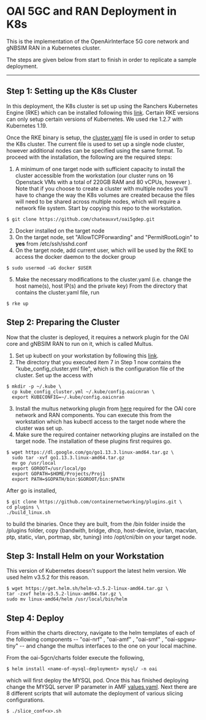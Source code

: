 # OAI 5GC and RAN Deployment in K8s 
 
This is the implementation of the OpenAirInterface 5G core network and gNBSIM RAN in a Kubernetes cluster. 

The steps are given below from start to finish in order to replicate a sample deployment.

------------------------------------------------------------------------------

## Step 1: Setting up the K8s Cluster

In this deployment, the K8s cluster is set up using the Ranchers Kubernetes Engine (RKE) which can be installed following this [link](https://rancher.com/docs/rke/latest/en/installation/). Certain RKE versions can only setup certain versions of Kubernetes. We used rke 1.2.7 with Kubernetes 1.19.

Once the RKE binary is setup, the [cluster.yaml](cluster.yml) file is used in order to setup the K8s cluster. The current file is used to set up a single node cluster, however additional nodes can be specified using the same format. To proceed with the installation, the following are the required steps: 
1. A minimum of one target node with sufficient capacity to install the cluster accessible from the workstation (our cluster runs on 16 Openstack VMs with a total of 220GB RAM and 80 vCPUs, however ). Note that if you choose to create a cluster with multiple nodes you'll have to change the way the K8s volumes are created because the files will need to be shared across multiple nodes, which will require a network file system. 
Start by copying this repo to the workstation.
```
$ git clone https://github.com/chateauxvt/oai5gdep.git
```
2. Docker installed on the target node
3. On the target node, set "AllowTCPForwarding" and "PermitRootLogin" to **yes** from /etc/ssh/sshd.conf  
4. On the target node, add current user, which will be used by the RKE to access the docker daemon to the docker group 
```
$ sudo usermod -aG docker $USER
```
5. Make the necessary modifications to the cluster.yaml (i.e. change the host name(s), host IP(s) and the private key)
 From the directory that contains the cluster.yaml file, run
```
$ rke up
```
## Step 2: Preparing the Cluster
Now that the cluster is deployed, it requires a network plugin for the OAI core and gNBSIM RAN to run on it, which is called Multus. 
1. Set up kubectl on your workstation by following this [link](https://kubernetes.io/docs/tasks/tools/install-kubectl-linux/).
2. The directory that you executed item 7 in Step 1 now contains the "kube_config_cluster.yml file", which is the configuration file of the cluster. Set up the access with
```
$ mkdir -p ~/.kube \
  cp kube_config_cluster.yml ~/.kube/config.oaicnran \
  export KUBECONFIG=~/.kube/config.oaicnran 
```
3. Install the multus networking plugin from [here](https://github.com/k8snetworkplumbingwg/multus-cni) required for the OAI core network and RAN components. You can execute this from the workstation which has kubectl access to the target node where the cluster was set up.
4. Make sure the required container networking plugins are installed on the target node. The installation of these plugins first requires go. 
```
$ wget https://dl.google.com/go/go1.13.3.linux-amd64.tar.gz \ 
  sudo tar -xvf go1.13.3.linux-amd64.tar.gz
  mv go /usr/local 
  export GOROOT=/usr/local/go
  export GOPATH=$HOME/Projects/Proj1
  export PATH=$GOPATH/bin:$GOROOT/bin:$PATH
```
After go is installed,
```
$ git clone https://github.com/containernetworking/plugins.git \
cd plugins \
./build_linux.sh
```
to build the binaries. Once they are built, from the /bin folder inside the /plugins folder, copy {bandwith, bridge, dhcp, host-device, ipvlan, macvlan, ptp, static, vlan, portmap, sbr, tuning} into /opt/cni/bin on your target node.

## Step 3: Install Helm on your Workstation
This version of Kubernetes doesn't support the latest helm version. We used helm v3.5.2 for this reason.
```
$ wget https://get.helm.sh/helm-v3.5.2-linux-amd64.tar.gz \
tar -zxvf helm-v3.5.2-linux-amd64.tar.gz \
sudo mv linux-amd64/helm /usr/local/bin/helm
```
## Step 4: Deploy
From within the charts directory, navigate to the helm templates of each of the following components -- "oai-nrf" , "oai-amf" , "oai-smf" , "oai-spgwu-tiny" -- and change the multus interfaces to the one on your local machine. 

From the oai-5gcn/charts folder execute the following,
```
$ helm install <name-of-mysql-deployment> mysql/ -n oai
```
which will first deploy the MYSQL pod. Once this has finished deploying change the MYSQL server IP parameter in AMF [values.yaml](oai-5gcn/charts/oai-amf/values.yaml). Next there are 8 different scripts that will automate the deployment of various slicing configurations. 
```
$ ./slice_conf<x>.sh
```
 


 
 
 
 


 



